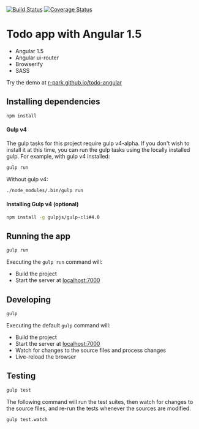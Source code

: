 [![Build Status](https://travis-ci.org/r-park/todo-angular.svg?branch=master)](https://travis-ci.org/r-park/todo-angular)
[![Coverage Status](https://coveralls.io/repos/r-park/todo-angular/badge.svg?branch=master&service=github)](https://coveralls.io/github/r-park/todo-angular?branch=master)


# Todo app with Angular 1.5
- Angular 1.5
- Angular ui-router
- Browserify
- SASS

Try the demo at <a href="http://r-park.github.io/todo-angular" target="_blank">r-park.github.io/todo-angular</a>

## Installing dependencies
```bash
npm install
```

#### Gulp v4
The gulp tasks for this project require gulp v4-alpha. If you don't wish to install it at this time, you can run the gulp tasks using the locally installed gulp. For example, with gulp v4 installed:
```bash
gulp run
```
Without gulp v4:
```bash
./node_modules/.bin/gulp run
```

#### Installing Gulp v4 (optional)
```bash
npm install -g gulpjs/gulp-cli#4.0
```

## Running the app
```bash
gulp run
```
Executing the `gulp run` command will:
- Build the project
- Start the server at <a href="http://localhost:7000" target="_blank">localhost:7000</a>

## Developing
```bash
gulp
```
Executing the default `gulp` command will:
- Build the project
- Start the server at <a href="http://localhost:7000" target="_blank">localhost:7000</a>
- Watch for changes to the source files and process changes
- Live-reload the browser

## Testing
```bash
gulp test
```
The following command will run the test suites, then watch for changes to the source files, and re-run the tests whenever the sources are modified.
```bash
gulp test.watch
```
